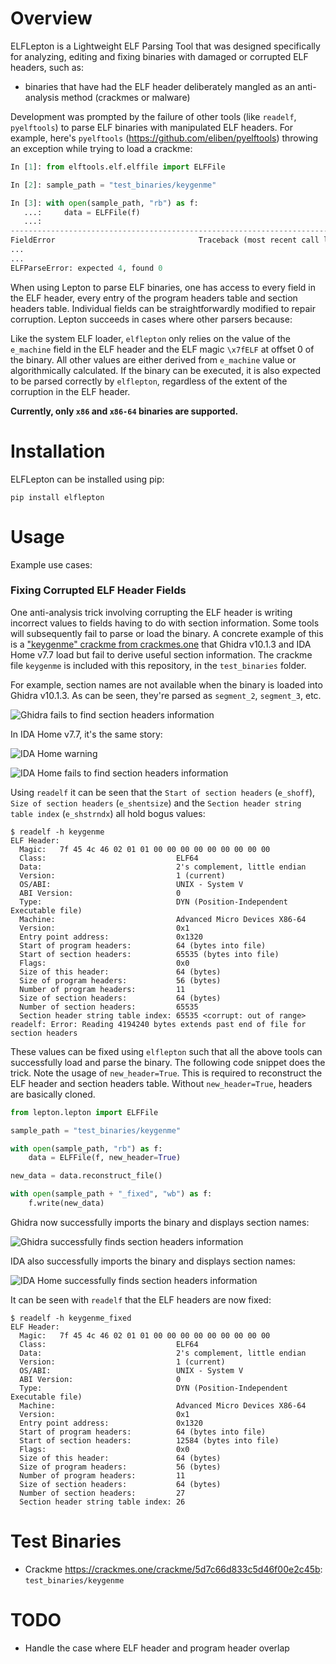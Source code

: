 # Overview

ELFLepton is a Lightweight ELF Parsing Tool that was designed specifically for analyzing, editing and fixing binaries with damaged or corrupted ELF headers, such as:

 - binaries that have had the ELF header deliberately mangled as an anti-analysis method (crackmes or malware)

Development was prompted by the failure of other tools (like `readelf`, `pyelftools`) to parse ELF binaries with manipulated ELF headers. For example, here's `pyelftools` (https://github.com/eliben/pyelftools) throwing an exception while trying to load a crackme:

```python
In [1]: from elftools.elf.elffile import ELFFile

In [2]: sample_path = "test_binaries/keygenme"

In [3]: with open(sample_path, "rb") as f:
   ...:     data = ELFFile(f)
   ...: 
---------------------------------------------------------------------------
FieldError                                Traceback (most recent call last)
...
...
ELFParseError: expected 4, found 0
```

When using Lepton to parse ELF binaries, one has access to every field in the ELF header, every entry of the program headers table and section headers table. Individual fields can be straightforwardly modified to repair corruption. Lepton succeeds in cases where other parsers because:

Like the system ELF loader, `elflepton` only relies on the value of the `e_machine` field in the ELF header and the ELF magic `\x7fELF` at offset 0 of the binary. All other values are either derived from `e_machine` value or algorithmically calculated. If the binary can be executed, it is also expected to be parsed correctly by `elflepton`, regardless of the extent of the corruption in the ELF header.

**Currently, only `x86` and `x86-64` binaries are supported.**

# Installation

ELFLepton can be installed using pip:

```
pip install elflepton
```

# Usage

Example use cases:

### Fixing Corrupted ELF Header Fields

One anti-analysis trick involving corrupting the ELF header is writing incorrect values to fields having to do with section information. Some tools will subsequently fail to parse or load the binary. A concrete example of this is a ["keygenme" crackme from crackmes.one](https://crackmes.one/crackme/5d7c66d833c5d46f00e2c45b) that Ghidra v10.1.3 and IDA Home v7.7 load but fail to derive useful section information. The crackme file `keygenme` is included with this repository, in the `test_binaries` folder.

For example, section names are not available when the binary is loaded into Ghidra v10.1.3. As can be seen, they're parsed as `segment_2`, `segment_3`, etc.

![Ghidra fails to find section headers information](images/keygenme_ghidra.png)

In IDA Home v7.7, it's the same story:

![IDA Home warning](images/keygenme_ida_warning.png)

![IDA Home fails to find section headers information](images/keygenme_ida.png)

Using `readelf` it can be seen that the `Start of section headers` (`e_shoff`), `Size of section headers` (`e_shentsize`) and the `Section header string table index` (`e_shstrndx`) all hold bogus values:

```shell
$ readelf -h keygenme
ELF Header:
  Magic:   7f 45 4c 46 02 01 01 00 00 00 00 00 00 00 00 00 
  Class:                             ELF64
  Data:                              2's complement, little endian
  Version:                           1 (current)
  OS/ABI:                            UNIX - System V
  ABI Version:                       0
  Type:                              DYN (Position-Independent Executable file)
  Machine:                           Advanced Micro Devices X86-64
  Version:                           0x1
  Entry point address:               0x1320
  Start of program headers:          64 (bytes into file)
  Start of section headers:          65535 (bytes into file)
  Flags:                             0x0
  Size of this header:               64 (bytes)
  Size of program headers:           56 (bytes)
  Number of program headers:         11
  Size of section headers:           64 (bytes)
  Number of section headers:         65535
  Section header string table index: 65535 <corrupt: out of range>
readelf: Error: Reading 4194240 bytes extends past end of file for section headers
```

These values can be fixed using `elflepton` such that all the above tools can successfully load and parse the binary. The following code snippet does the trick. Note the usage of `new_header=True`. This is required to reconstruct the ELF header and section headers table. Without `new_header=True`, headers are basically cloned.

```python
from lepton.lepton import ELFFile

sample_path = "test_binaries/keygenme"

with open(sample_path, "rb") as f:
    data = ELFFile(f, new_header=True)

new_data = data.reconstruct_file()

with open(sample_path + "_fixed", "wb") as f:
    f.write(new_data)
```

Ghidra now successfully imports the binary and displays section names:

![Ghidra successfully finds section headers information](images/keygenme_fixed_ghidra.png)

IDA also successfully imports the binary and displays section names:

![IDA Home successfully finds section headers information](images/keygenme_fixed_ida.png)

It can be seen with `readelf` that the ELF headers are now fixed:

```
$ readelf -h keygenme_fixed
ELF Header:
  Magic:   7f 45 4c 46 02 01 01 00 00 00 00 00 00 00 00 00 
  Class:                             ELF64
  Data:                              2's complement, little endian
  Version:                           1 (current)
  OS/ABI:                            UNIX - System V
  ABI Version:                       0
  Type:                              DYN (Position-Independent Executable file)
  Machine:                           Advanced Micro Devices X86-64
  Version:                           0x1
  Entry point address:               0x1320
  Start of program headers:          64 (bytes into file)
  Start of section headers:          12584 (bytes into file)
  Flags:                             0x0
  Size of this header:               64 (bytes)
  Size of program headers:           56 (bytes)
  Number of program headers:         11
  Size of section headers:           64 (bytes)
  Number of section headers:         27
  Section header string table index: 26
```

# Test Binaries

- Crackme https://crackmes.one/crackme/5d7c66d833c5d46f00e2c45b: `test_binaries/keygenme`

# TODO

- Handle the case where ELF header and program header overlap
